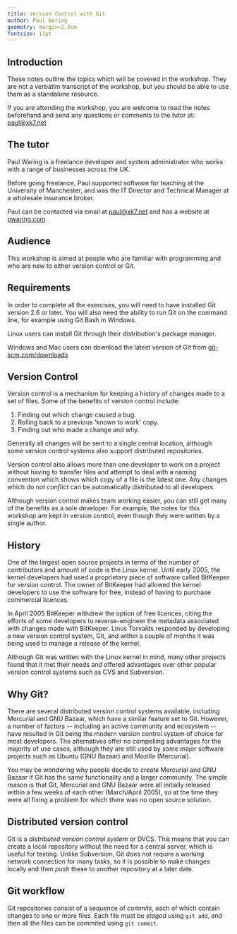 ```yaml
---
title: Version Control with Git
author: Paul Waring
geometry: margin=2.5cm
fontsize: 11pt
---
```


## Introduction

These notes outline the topics which will be covered in the workshop. They are
not a verbatim transcript of the workshop, but you should be able to use them
as a standalone resource.

If you are attending the workshop, you are welcome to read the notes beforehand
and send any questions or comments to the tutor at:
[paul@xk7.net](mailto:paul@xk7.net)

## The tutor

Paul Waring is a freelance developer and system administrator who works with a
range of businesses across the UK.

Before going freelance, Paul supported software for teaching at the University
of Manchester, and was the IT Director and Technical Manager at a wholesale
insurance broker.

Paul can be contacted via email at [paul@xk7.net](mailto:paul@xk7.net) and has
a website at [pwaring.com](https://www.pwaring.com).

## Audience

This workshop is aimed at people who are familiar with programming and who are
new to either version control or Git.

## Requirements

In order to complete all the exercises, you will need to have installed Git
version 2.6 or later. You will also need the ability to run Git on the command
line, for example using Git Bash in Windows.

Linux users can install Git through their distribution's package manager.

Windows and Mac users can download the latest version of Git from
[git-scm.com/downloads](https://git-scm.com/downloads)

## Version Control

Version control is a mechanism for keeping a history of changes made to a set
of files. Some of the benefits of version control include:

 1. Finding out which change caused a bug.
 1. Rolling back to a previous 'known to work' copy.
 1. Finding out who made a change and why.

Generally all changes will be sent to a single central location, although some
version control systems also support distributed repositories.

Version control also allows more than one developer to work on a project
without having to transfer files and attempt to deal with a naming convention
which shows which copy of a file is the latest one. Any changes which do not
*conflict* can be automatically distributed to all developers.

Although version control makes team working easier, you can still get many of
the benefits as a sole developer. For example, the notes for this workshop are
kept in version control, even though they were written by a single author.

## History

One of the largest open source projects in terms of the number of contributors
and amount of code is the Linux kernel. Until early 2005, the kernel developers
had used a proprietary piece of software called BitKeeper for version control.
The owner of BitKeeper had allowed the kernel developers to use the software
for free, instead of having to purchase commercial licences.

In April 2005 BitKeeper withdrew the option of free licences, citing the efforts
of some developers to reverse-engineer the metadata associated with changes made
with BitKeeper. Linus Torvalds responded by developing a new version control
system, Git, and within a couple of months it was being used to manage a
release of the kernel.

Although Git was written with the Linux kernel in mind, many other projects
found that it met their needs and offered advantages over other popular version
control systems such as CVS and Subversion.

## Why Git?

There are several distributed version control systems available, including
Mercurial and GNU Bazaar, which have a similar feature set to Git. However, a
number of factors -- including an active community and ecosystem -- have
resulted in Git being the modern version control system of choice for most
developers. The alternatives offer no compelling advantages for the majority of
use cases, although they are still used by some major software projects such as
Ubuntu (GNU Bazaar) and Mozilla (Mercurial).

You may be wondering why people decide to create Mercurial and GNU Bazaar if Git
has the same functionality and a larger community. The simple reason is that
Git, Mercurial and GNU Bazaar were all initially released within a few weeks of
each other (March/April 2005), so at the time they were all fixing a problem
for which there was no open source solution.

## Distributed version control

Git is a *distributed version control system* or DVCS. This means that you can
create a local repository without the need for a central server, which is useful
for testing. Unlike Subversion, Git does not require a working network
connection for many tasks, so it is possible to make changes locally and then
*push* these to another repository at a later date.

## Git workflow

Git repositories consist of a sequence of *commits*, each of which contain
changes to one or more files. Each file must be *staged* using `git add`, and
then all the files can be commited using `git commit`.
